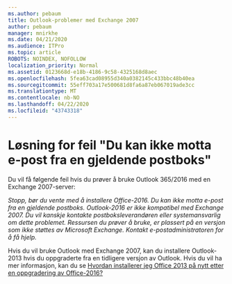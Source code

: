 ```yaml
---
ms.author: pebaum
title: Outlook-problemer med Exchange 2007
author: pebaum
manager: mnirkhe
ms.date: 04/21/2020
ms.audience: ITPro
ms.topic: article
ROBOTS: NOINDEX, NOFOLLOW
localization_priority: Normal
ms.assetid: 0123668d-e18b-4186-9c58-4325168d8aec
ms.openlocfilehash: 5fea63cad08955d340a0382145c433bbc48b40ea
ms.sourcegitcommit: 55eff703a17e500681d8fa6a87eb067019ade3cc
ms.translationtype: MT
ms.contentlocale: nb-NO
ms.lasthandoff: 04/22/2020
ms.locfileid: "43743318"
---
```

# <a name="solution-for-error-you-wont-be-able-to-receive-mail-from-a-current-mailbox"></a>Løsning for feil "Du kan ikke motta e-post fra en gjeldende postboks"
Du vil få følgende feil hvis du prøver å bruke Outlook 365/2016 med en Exchange 2007-server:

*Stopp, bør du vente med å installere Office-2016. Du kan ikke motta e-post fra en gjeldende postboks. Outlook-2016 er ikke kompatibel med Exchange 2007. Du vil kanskje kontakte postboksleverandøren eller systemansvarlig om dette problemet. Ressursen du prøver å bruke, er plassert på en versjon som ikke støttes av Microsoft Exchange. Kontakt e-postadministratoren for å få hjelp.*

Hvis du vil bruke Outlook med Exchange 2007, kan du installere Outlook-2013 hvis du oppgraderte fra en tidligere versjon av Outlook. Hvis du vil ha mer informasjon, kan du se [Hvordan installerer jeg Office 2013 på nytt etter en oppgradering av Office-2016?](https://support.office.com/article/a6ca92f4-cbb4-4609-9fdb-f8d3dd6812f3)